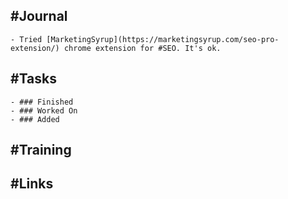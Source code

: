 ## #Journal
	- Tried [MarketingSyrup](https://marketingsyrup.com/seo-pro-extension/) chrome extension for #SEO. It's ok.
## #Tasks
	- ### Finished
	- ### Worked On
	- ### Added
## #Training
## #Links